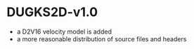 # DUGKS2D-v1.0
* a D2V16 velocity model is added
* a more reasonable distribution of source files and headers
